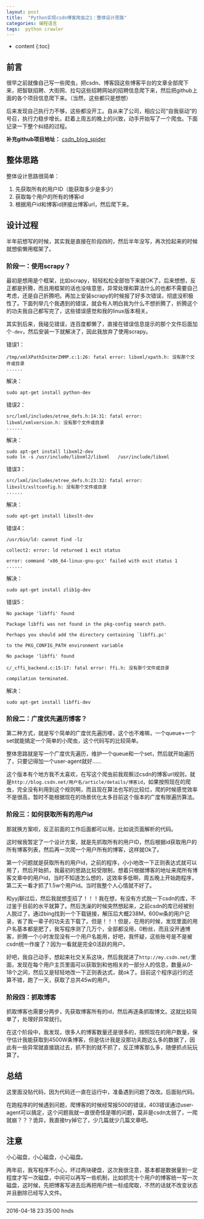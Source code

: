 ```yaml
---
layout: post
title:  "Python实现csdn博客爬虫之1：整体设计思路"
categories: 编程语言
tags:  python crawler
---
```


* content
{:toc}

## 前言

很早之前就像自己写一些爬虫，把csdn、博客园这些博客平台的文章全部爬下来，把智联招聘、大街网、拉勾这些招聘网站的招聘信息爬下来，然后把github上面的各个项目信息爬下来。（当然，这些都只是想想）

后来发现自己执行力不够，这些都没开工。自从来了公司，相应公司“自我驱动”的号召，执行力稳步增长。赶着上周五的晚上的兴致，动手开始写了一个爬虫。下面记录一下整个纠结的过程。




**补充github项目地址：** [csdn_blog_spider](https://github.com/zhaodedong/csdn_blog_spider)


## 整体思路

整体设计思路很简单：

1. 先获取所有的用户ID（能获取多少是多少）
2. 获取每个用户的所有的博客id
3. 根据用户id和博客id拼接出博客url，然后爬下来。


## 设计过程

半年前想写的时候，其实我是直接在阶段四的，然后半年没写，再次捡起来的时候就想偷懒用框架了。

### 阶段一：使用scrapy？

最初是想用是个框架，比如scrapy，轻轻松松全部怕下来就OK了。后来想想，反正都是折腾，而且用框架的话也没啥意思，异常处理和算法什么的也都不需要自己考虑，还是自己折腾吧。再加上安装scrapy的时候报了好多次错误，彻底没积极性了。下面列举几个我遇到的错误，就会有人明白我为什么不想折腾了，折腾这个的功夫我自己都写完了，这些错误感觉和我的linux版本相关。

其实到后来，我碰见错误，连百度都懒了，直接在错误信息提示的那个文件后面加个`-dev`，然后安装一下就解决了，因此我放弃了使用scrapy。

错误1：

```
/tmp/xmlXPathInitmrZHMP.c:1:26: fatal error: libxml/xpath.h: 没有那个文件或目录
......
```
解决：
```
sudo apt-get install python-dev
```


错误2：

```
src/lxml/includes/etree_defs.h:14:31: fatal error: libxml/xmlversion.h: 没有那个文件或目录
......
```

解决：

```
sudo apt-get install libxml2-dev
sudo ln -s /usr/include/libxml2/libxml   /usr/include/libxml
```

错误3：

```
src/lxml/includes/etree_defs.h:23:32: fatal error: libxslt/xsltconfig.h: 没有那个文件或目录
......
```

解决：
```
sudo apt-get install libxslt-dev
```

错误4：

```
/usr/bin/ld: cannot find -lz

collect2: error: ld returned 1 exit status

error: command 'x86_64-linux-gnu-gcc' failed with exit status 1
......
```


解决：
```
sudo apt-get install zlib1g-dev
```

错误5：

```
No package 'libffi' found

Package libffi was not found in the pkg-config search path.

Perhaps you should add the directory containing `libffi.pc'

to the PKG_CONFIG_PATH environment variable

No package 'libffi' found

c/_cffi_backend.c:15:17: fatal error: ffi.h: 没有那个文件或目录

compilation terminated.

```

解决：

```
sudo apt-get install libffi-dev
```

### 阶段二：广度优先遍历博客？

第二种方式，就是写个简单的广度优先遍历喽，这个也不难嘛，一个queue+一个set就能搞定一个简单的小爬虫，这个代码写的比较简单。

整体思路就是写一个广度优先遍历，维护一个queue和一个set，然后就开始遍历了，只要记得加一个user-agent就好......

这个版本有个地方我不太喜欢，在写这个爬虫前我观察过csdn的博客url规则，就是`http://blog.csdn.net/用户名/article/details/博客id`，如果按照现在的爬虫，完全没有利用到这个规则啊，而且现在算法也写的比较烂，爬的时候感觉效率不是很高，暂时不能根据现在的场景优化太多目前这个版本的广度有限遍历算法。

### 阶段三：如何获取所有的用户id

那就换方案呗，反正前面的工作后面都可以用，比如说页面解析的代码。

这时候我暂定了一个设计方案，就是先抓取所有的用户ID，然后根据id获取用户的所有博客列表，然后再一次爬一个用户所有的博客，这样就Ok了。

第一个问题就是获取所有的用户id，之前的程序，小小地改一下正则表达式就可以用了，然后开始抓，我最初的思路比较受限制，想着只根据博客的地址来爬所有博客文章中的用户id，当时不知道怎么想的，这效率多低啊，周五晚上开始跑程序，第二天一看才抓了1.5w个用户id。当时我整个人心情就不好了。

和yyj聊过后，然后我就想歪招了！！！我在想，有没有方式脱一下csdn的库，不过鉴于目前的水平就算了。然后洗澡的时候突然想起来，之前csdn的库已经被别人脱过了，通过bing找到一个下载链接，解压后大概238M，600w条的用户记录，省了我一辈子的功夫去下载了。但是！！！但是，在用的时候，发现里面的用户名基本都是肥了，我写程序测了几万个，全部都没用，0粉丝，而且没开通博客，折腾一个小时发现没有一个用户名能用，好吧，我怀疑，这些账号是不是被csdn统一作废了？因为一看就是完全0活跃的用户。

好吧，我自己动手，想起来社交关系这块，然后我就进了`http://my.csdn.net/`里面，发现在每个用户主页里面可以获取到和他相关的一部分人的信息，数量从0-18个之间，然后又是轻轻地改一下正则表达式，就ok了。目前这个程序运行的还算不错，跑了一天，获取了总共45w的用户。

### 阶段四：抓取博客

抓取博客也需要分两步，先获取博客所有的id，然后再逐条抓取博文。这就比较简单了，处理好异常就行。

在这个阶段中，我发现，很多人的博客数量还是很多的，按照现在的用户数量，保守估计我能获取到4500W条博客，但是估计我是没那功夫跑这么多的数据了，因此有一些异常就直接跳过去，抓不到的就不抓了，反正博客那么多，随便抓点玩玩算了。

## 总结

这里面没贴代码，因为代码还一直在运行中，准备遇到问题了改改。后面贴代码。

在跑程序的时候遇到问题，爬博客的时候经常报500的错误，403错误通过user-agent可以搞定，这个问题我就一直很奇怪是哪的问题，莫非是csdn太弱了，一爬就崩？？？诡异，我直接try掉它了，少几篇就少几篇文章吧。

## 注意

小心磁盘，小心磁盘，小心磁盘。

两年前，我写程序不小心，坏过两块硬盘，这次我很注意，基本都是数据量到一定程度才写一次磁盘，中间可以再写一些机制，比如抓完十个用户的博客统一写一次磁盘，这时候，先把博客写进去后再把用户统一标成爬取，不然的话就不改变状态并且删除已经写入文件。

******
2016-04-18 23:35:00 hnds
